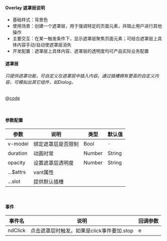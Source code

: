 #### Overlay 遮罩层说明

- 基础样式：背景色
- 使用场景：创建一个遮罩层，用于强调特定的页面元素，并阻止用户进行其他操作
- 主要交互：在某一触发条件下，显示遮罩层聚焦页面元素；可结合遮罩层上具体内容手动/自动使遮罩层消失
- 开发配置：遮罩层上具体内容、遮罩层的透明度均可产品实际业务配置

#### 遮罩层

###### 只提供遮罩功能，可自定义在遮罩层中插入内容。通过插槽拥有更高的自定义内容，可模拟出其它组件，如Dialog。

<common-code-format>
  <template #source>
    <APP-ndOverlay-ndOverlayBase></APP-ndOverlay-ndOverlayBase>
  </template>

  @[code](../.vuepress/components/APP/ndOverlay/ndOverlayBase.vue)

</common-code-format>

<br />




#### 参数配置

| 参数                    | 说明                       | 类型        | 默认值                                        |
| -------------------     | ------------------------  | ----------- | --------------------------------------------- |
| v-model             | 绑定遮罩层是否限制  | Bool | `-` |
| duration | 动画时常 | Number | String | `0.3` |
| opacity | 设置遮罩层透明度 | Number | String | `0.3` |
| ...$attrs          | vant属性 |  |             |
| ...slot         | 提供默认插槽 |  |             |



<br />

#### 事件

| 事件名 | 说明                           | 回调参数       |
| ------ | ------------------------------ | -------------- |
| ndClick  | 点击遮罩层时触发。如果是click事件要加.stop                 | e |

<br />









